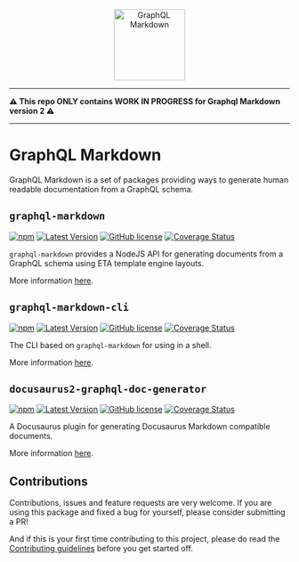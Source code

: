 <center><img src="graphql-markdown.svg" alt="GraphQL Markdown" height="128px"></center>

---

**⚠️ This repo ONLY contains WORK IN PROGRESS for Graphql Markdown version 2 ⚠️**

---

# GraphQL Markdown

GraphQL Markdown is a set of packages providing ways to generate human readable documentation from a GraphQL schema.

## `graphql-markdown`

[![npm](https://img.shields.io/npm/dt/@edno/docusaurus2-graphql-doc-generator?style=flat-square)](https://www.npmjs.com/package/@edno/docusaurus2-graphql-doc-generator) [![Latest Version](https://img.shields.io/npm/v/@edno/docusaurus2-graphql-doc-generator?style=flat-square)](https://www.npmjs.com/package/@edno/docusaurus2-graphql-doc-generator) [![GitHub license](https://img.shields.io/github/license/edno/docusaurus2-graphql-doc-generator?style=flat-square)](https://raw.githubusercontent.com/edno/docusaurus2-graphql-doc-generator/main/LICENSE) [![Coverage Status](https://img.shields.io/coveralls/github/edno/docusaurus2-graphql-doc-generator?style=flat-square)](https://coveralls.io/github/edno/docusaurus2-graphql-doc-generator?branch=main)

`graphql-markdown` provides a NodeJS API for generating documents from a GraphQL schema using ETA template engine layouts.

More information [here](./packages/graphql-markdown).

## `graphql-markdown-cli`

[![npm](https://img.shields.io/npm/dt/@edno/docusaurus2-graphql-doc-generator?style=flat-square)](https://www.npmjs.com/package/@edno/docusaurus2-graphql-doc-generator) [![Latest Version](https://img.shields.io/npm/v/@edno/docusaurus2-graphql-doc-generator?style=flat-square)](https://www.npmjs.com/package/@edno/docusaurus2-graphql-doc-generator) [![GitHub license](https://img.shields.io/github/license/edno/docusaurus2-graphql-doc-generator?style=flat-square)](https://raw.githubusercontent.com/edno/docusaurus2-graphql-doc-generator/main/LICENSE) [![Coverage Status](https://img.shields.io/coveralls/github/edno/docusaurus2-graphql-doc-generator?style=flat-square)](https://coveralls.io/github/edno/docusaurus2-graphql-doc-generator?branch=main)

The CLI based on `graphql-markdown` for using in a shell.

More information [here](./packages/graphql-markdown-cli).

## `docusaurus2-graphql-doc-generator`

[![npm](https://img.shields.io/npm/dt/@edno/docusaurus2-graphql-doc-generator?style=flat-square)](https://www.npmjs.com/package/@edno/docusaurus2-graphql-doc-generator) [![Latest Version](https://img.shields.io/npm/v/@edno/docusaurus2-graphql-doc-generator?style=flat-square)](https://www.npmjs.com/package/@edno/docusaurus2-graphql-doc-generator) [![GitHub license](https://img.shields.io/github/license/edno/docusaurus2-graphql-doc-generator?style=flat-square)](https://raw.githubusercontent.com/edno/docusaurus2-graphql-doc-generator/main/LICENSE) [![Coverage Status](https://img.shields.io/coveralls/github/edno/docusaurus2-graphql-doc-generator?style=flat-square)](https://coveralls.io/github/edno/docusaurus2-graphql-doc-generator?branch=main)

A Docusaurus plugin for generating Docusaurus Markdown compatible documents.

More information [here](./packages/docusaurus2-graphql-doc-generator).

## Contributions

Contributions, issues and feature requests are very welcome. If you are using this package and fixed a bug for yourself, please consider submitting a PR!

And if this is your first time contributing to this project, please do read the [Contributing guidelines](CONTRIBUTING.md) before you get started off.
